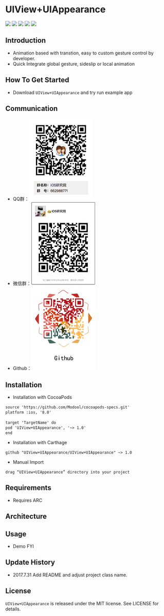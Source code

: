 # UIView+UIAppearance

[![](https://img.shields.io/travis/rust-lang/rust.svg?style=flat)](https://github.com/Modool)
[![](https://img.shields.io/badge/language-Object--C-1eafeb.svg?style=flat)](https://developer.apple.com/Objective-C)
[![](https://img.shields.io/badge/license-MIT-353535.svg?style=flat)](https://developer.apple.com/iphone/index.action)
[![](https://img.shields.io/badge/platform-iOS-lightgrey.svg?style=flat)](https://github.com/Modool)
[![](https://img.shields.io/badge/QQ群-662988771-red.svg)](http://wpa.qq.com/msgrd?v=3&uin=662988771&site=qq&menu=yes)

## Introduction

- Animation based with transtion, easy to custom gesture control by developer.
- Quick Integrate global gesture, sideslip or local animation

## How To Get Started

* Download `UIView+UIAppearance` and try run example app

## Communication

* QQ群：<img src="./images/qq.png" width=200>
* 微信群：<img src="./images/wechat.jpeg" width=200>
* Github：<img src="./images/github.png" width=200>

## Installation


* Installation with CocoaPods

```
source 'https://github.com/Modool/cocoapods-specs.git'
platform :ios, '8.0'

target 'TargetName' do
pod 'UIView+UIAppearance', '~> 1.0'
end

```

* Installation with Carthage

```
github "UIView+UIAppearance/UIView+UIAppearance" ~> 1.0
```

* Manual Import

```
drag “UIView+UIAppearance” directory into your project

```


## Requirements
- Requires ARC

## Architecture

## Usage

* Demo FYI 

## Update History

* 2017.7.31 Add README and adjust project class name.



## License
`UIView+UIAppearance` is released under the MIT license. See LICENSE for details.
